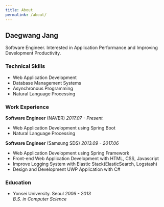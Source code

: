 ```yaml
---
title: About
permalink: /about/
---
```


## Daegwang Jang

Software Engineer.
Interested in Application Performance and Improving Development Productivity.

### __Technical Skills__

- Web Application Development
- Database Management Systems
- Asynchronous Programming
- Natural Language Processing

<!--
- Version Control with Git
- Asynchronous Programming with Node.js and C#
- ES6, React, Webpack, Node.js, Express
- Elastic Stack
-->

### __Work Experience__  
__Software Engineer__ (NAVER) _2017.07 - Present_

- Web Application Development using Spring Boot
- Natural Language Processing 

__Software Engineer__ (Samsung SDS) _2013.09 - 2017.06_

- Web Application Development using Spring Framework   
- Front-end Web Application Development with HTML, CSS, Javascript
- Improve Logging System with Elastic Stack(ElasticSearch, Logstash)
- Design and Development UWP Application with C#

### __Education__  
- Yonsei University. Seoul _2006 - 2013_  
_B.S. in Computer Science_

